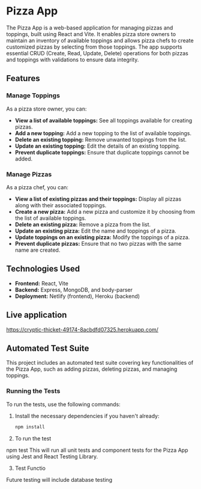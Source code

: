 # Pizza App

The Pizza App is a web-based application for managing pizzas and toppings, built using React and Vite. It enables pizza store owners to maintain an inventory of available toppings and allows pizza chefs to create customized pizzas by selecting from those toppings. The app supports essential CRUD (Create, Read, Update, Delete) operations for both pizzas and toppings with validations to ensure data integrity.

## Features

### Manage Toppings

As a pizza store owner, you can:
- **View a list of available toppings:** See all toppings available for creating pizzas.
- **Add a new topping:** Add a new topping to the list of available toppings.
- **Delete an existing topping:** Remove unwanted toppings from the list.
- **Update an existing topping:** Edit the details of an existing topping.
- **Prevent duplicate toppings:** Ensure that duplicate toppings cannot be added.

### Manage Pizzas

As a pizza chef, you can:
- **View a list of existing pizzas and their toppings:** Display all pizzas along with their associated toppings.
- **Create a new pizza:** Add a new pizza and customize it by choosing from the list of available toppings.
- **Delete an existing pizza:** Remove a pizza from the list.
- **Update an existing pizza:** Edit the name and toppings of a pizza.
- **Update toppings on an existing pizza:** Modify the toppings of a pizza.
- **Prevent duplicate pizzas:** Ensure that no two pizzas with the same name are created.

## Technologies Used

- **Frontend:** React, Vite
- **Backend:** Express, MongoDB, and body-parser
- **Deployment:** Netlify (frontend), Heroku (backend)


## Live application 

https://cryptic-thicket-49174-8acbdfd07325.herokuapp.com/ 


## Automated Test Suite

This project includes an automated test suite covering key functionalities of the Pizza App, such as adding pizzas, deleting pizzas, and managing toppings.

### Running the Tests

To run the tests, use the following commands:

1. Install the necessary dependencies if you haven't already:

   ```bash
   npm install

2. To run the test 

npm test
This will run all unit tests and component tests for the Pizza App using Jest and React Testing Library.

3. Test Functio

Future testing will include database testing 